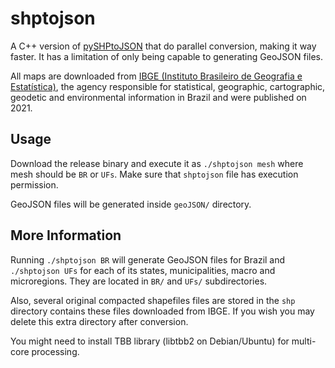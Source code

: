 # shptojson

A C++ version of [pySHPtoJSON](https://github.com/Godrigos/pySHPtoJSON) that do parallel conversion, making it way faster. It has a limitation of only being capable to generating GeoJSON files.

All maps are downloaded from [IBGE (Instituto Brasileiro de Geografia e Estatística)](http://www.ibge.gov.br/), the agency responsible for
statistical, geographic, cartographic, geodetic and environmental information
in Brazil and were published on 2021.

## Usage

Download the release binary and execute it as `./shptojson mesh` where mesh should be `BR` or `UFs`. Make sure that `shptojson` file has execution permission.

GeoJSON files will be generated inside `geoJSON/` directory.

## More Information

Running `./shptojson BR` will generate GeoJSON files for
Brazil and  `./shptojson UFs` for each of its states, municipalities, macro and microregions. They are located in `BR/` and `UFs/` subdirectories.

Also, several original compacted shapefiles files are stored in the `shp` directory contains these files downloaded from IBGE. If you wish you may delete this extra directory after conversion.

You might need to install TBB library (libtbb2 on Debian/Ubuntu) for multi-core processing.
